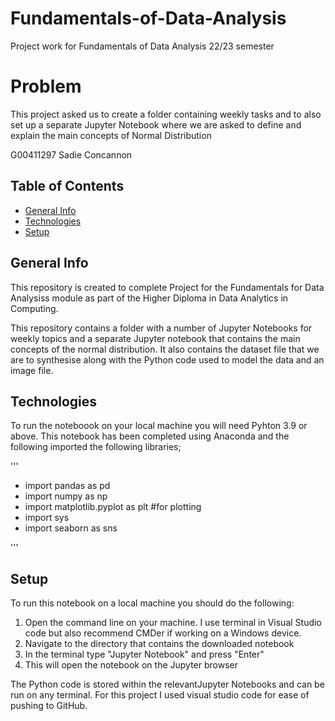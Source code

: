 # Fundamentals-of-Data-Analysis
Project work for Fundamentals of Data Analysis 22/23 semester

# Problem
This project asked us to  create a folder containing weekly tasks and to also set up a separate Jupyter Notebook where we are asked to define and explain the main concepts of Normal Distribution

G00411297 Sadie Concannon


## Table of Contents
* [General Info](#general-info)
* [Technologies](#tecnologies)
* [Setup](#setup)

## General Info
This repository is created to complete Project for the Fundamentals for Data Analysiss module as part of the Higher Diploma in Data Analytics in Computing.

This repository contains a folder with a number of Jupyter Notebooks for weekly topics and a separate Jupyter notebook that contains the main concepts of the normal distribution. It also contains the dataset file that we are to synthesise along with the Python code used to model the data and an image file.

## Technologies
To run the noteboook on your local machine you will need Pyhton 3.9 or above. This notebook has been completed using Anaconda and the following imported the following libraries;

'''
- import pandas as pd
- import numpy as np
- import matplotlib.pyplot as plt #for plotting
- import sys
- import seaborn as sns

'''

## Setup
To run this notebook on a local machine you should do the following:
1. Open the command line on your machine. I use terminal in Visual Studio code but also recommend CMDer if working on a Windows device.
2. Navigate to the directory that contains the downloaded notebook
3. In the terminal type "Jupyter Notebook" and press "Enter"
4. This will open the notebook on the Jupyter browser

The Python code is stored within the relevantJupyter Notebooks and can be run on any terminal. For this project I used visual studio code for ease of pushing to GitHub.
